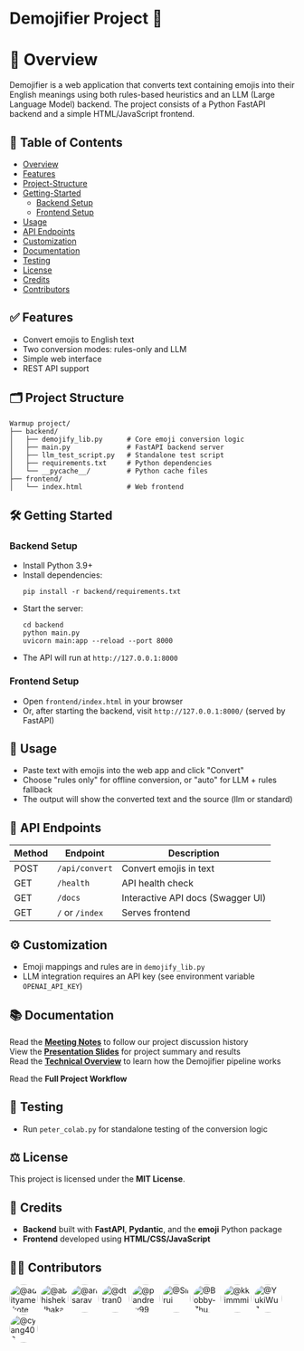 # Demojifier Project 🚀


# 🔎 Overview
Demojifier is a web application that converts text containing emojis into their English meanings using both rules-based heuristics and an LLM (Large Language Model) backend. The project consists of a Python FastAPI backend and a simple HTML/JavaScript frontend.



## 📌 Table of Contents
- [Overview](#-Overview)
- [Features](#-features)
- [Project-Structure](#️-project-structure)
- [Getting-Started](#️-getting-started)
  - [Backend Setup](#backend-setup)
  - [Frontend Setup](#frontend-setup)
- [Usage](#-usage)
- [API Endpoints](#-api-endpoints)
- [Customization](#️-customization)
- [Documentation](#-documentation)
- [Testing](#-testing)
- [License](#️-license)
- [Credits](#-credits)
- [Contributors](#-Contributors)


## ✅ Features
- Convert emojis to English text
- Two conversion modes: rules-only and LLM
- Simple web interface
- REST API support

## 🗂️ Project Structure
```
Warmup project/
├── backend/
│   ├── demojify_lib.py      # Core emoji conversion logic
│   ├── main.py              # FastAPI backend server
│   ├── llm_test_script.py   # Standalone test script
│   ├── requirements.txt     # Python dependencies
│   └── __pycache__/         # Python cache files
├── frontend/
│   └── index.html           # Web frontend
```

## 🛠️ Getting Started

### Backend Setup 
- Install Python 3.9+
- Install dependencies:
  ```
  pip install -r backend/requirements.txt
  ```
- Start the server:
  ```
  cd backend
  python main.py
  uvicorn main:app --reload --port 8000
  ```
- The API will run at `http://127.0.0.1:8000`
### Frontend Setup 
- Open `frontend/index.html` in your browser
- Or, after starting the backend, visit `http://127.0.0.1:8000/` (served by FastAPI)

## 🚀 Usage

- Paste text with emojis into the web app and click "Convert"
- Choose "rules only" for offline conversion, or "auto" for LLM + rules fallback
- The output will show the converted text and the source (llm or standard)


## 🔧 API Endpoints

| Method | Endpoint | Description |
|--------|----------|-------------|
| POST   | `/api/convert` | Convert emojis in text |
| GET    | `/health` | API health check |
| GET    | `/docs` | Interactive API docs (Swagger UI)|
| GET    | `/` or `/index` | Serves frontend |


## ⚙️ Customization

- Emoji mappings and rules are in `demojify_lib.py`
- LLM integration requires an API key (see environment variable `OPENAI_API_KEY`)

## 📚 Documentation
Read the **[Meeting Notes](https://docs.google.com/document/d/1DLak7VWDhTTRcfv64Gbn3qyaIHMTnSWEAE6VK-vTGZk/edit?usp=sharing)** to follow our project discussion history  
View the **[Presentation Slides](https://docs.google.com/presentation/d/1Z6JvXAd2ZDwGjGqeZTaM_HdVlnZxKXbSda8f-Um7mF0/edit)** for project summary and results  
Read the **[Technical Overview](https://drive.google.com/file/d/1XLBwsODNhjaRPGjTNb2JogixVMo3hJyE/view?usp=sharing)** to learn how the Demojifier pipeline works

Read the **Full Project Workflow**


## 🧪 Testing

- Run `peter_colab.py` for standalone testing of the conversion logic

## ⚖️ License
This project is licensed under the **MIT License**.

## 💼 Credits

- **Backend** built with **FastAPI**, **Pydantic**, and the **emoji** Python package  
- **Frontend** developed using **HTML/CSS/JavaScript**

## 🧑‍💻 Contributors
<p align="left">
  <a href="https://github.com/adityamelkote"><img src="https://avatars.githubusercontent.com/adityamelkote" width="50" style="border-radius:50%" alt="@adityamelkote" /></a>
  <a href="https://github.com/abhishekdhakaab"><img src="https://avatars.githubusercontent.com/abhishekdhakaab" width="50" style="border-radius:50%" alt="@abhishekdhakaab" /></a>
  <a href="https://github.com/ansarav"><img src="https://avatars.githubusercontent.com/ansarav" width="50" style="border-radius:50%" alt="@ansarav" /></a>
  <a href="https://github.com/dttran0"><img src="https://avatars.githubusercontent.com/dttran0" width="50" style="border-radius:50%" alt="@dttran0" /></a>
  <a href="https://github.com/pandrew99"><img src="https://avatars.githubusercontent.com/pandrew99" width="50" style="border-radius:50%" alt="@pandrew99" /></a>
  <a href="https://github.com/Siirui"><img src="https://avatars.githubusercontent.com/Siirui" width="50" style="border-radius:50%" alt="@Siirui" /></a>
  <a href="https://github.com/Bobby-Zhu"><img src="https://avatars.githubusercontent.com/Bobby-Zhu" width="50" style="border-radius:50%" alt="@Bobby-Zhu" /></a>
  <a href="https://github.com/kkimmmi"><img src="https://avatars.githubusercontent.com/kkimmmi" width="50" style="border-radius:50%" alt="@kkimmmi" /></a>
  <a href="https://github.com/YukiWu7"><img src="https://avatars.githubusercontent.com/YukiWu7" width="50" style="border-radius:50%" alt="@YukiWu7" /></a>
  <a href="https://github.com/cyang406"><img src="https://avatars.githubusercontent.com/cyang406" width="50" style="border-radius:50%" alt="@cyang406" /></a>
</p>
